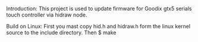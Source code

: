 Introduction:
This project is used to update firmware for Goodix gtx5 serials touch
controller via hidraw node.

Build on Linux:
First you mast copy hid.h and hidraw.h form the linux kernel source 
to the include directory.
Then
$ make

